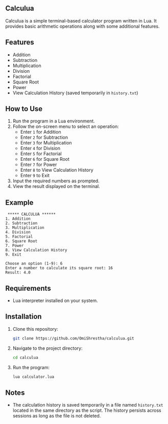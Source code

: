 ## Calculua

Calculua is a simple terminal-based calculator program written in Lua. It provides basic arithmetic operations along with some additional features.

## Features

- Addition
- Subtraction
- Multiplication
- Division
- Factorial 
- Square Root
- Power
- View Calculation History (saved temporarily in `history.txt`)

## How to Use

1. Run the program in a Lua environment.
2. Follow the on-screen menu to select an operation:
   - Enter `1` for Addition
   - Enter `2` for Subtraction
   - Enter `3` for Multiplication
   - Enter `4` for Division
   - Enter `5` for Factorial 
   - Enter `6` for Square Root 
   - Enter `7` for Power
   - Enter `8` to View Calculation History
   - Enter `9` to Exit
3. Input the required numbers as prompted.
4. View the result displayed on the terminal.

## Example

```
 ***** CALCULUA ******
1. Addition
2. Subtraction
3. Multiplication
4. Division
5. Factorial
6. Square Root
7. Power
8. View Calculation History
9. Exit

Choose an option (1-9): 6
Enter a number to calculate its square root: 16
Result: 4.0
```

## Requirements

- Lua interpreter installed on your system.

## Installation

1. Clone this repository:
   ```bash
   git clone https://github.com/OmiShrestha/calculua.git
   ```
2. Navigate to the project directory:
   ```bash
   cd calculua
   ```
3. Run the program:
   ```bash
   lua calculator.lua
   ```

## Notes

- The calculation history is saved temporarily in a file named `history.txt` located in the same directory as the script. The history persists across sessions as long as the file is not deleted.